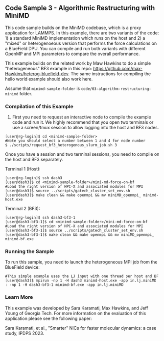## Code Sample 3 - Algorithmic Restructuring with MiniMD

This code sample builds on the MiniMD codebase, which is a proxy application for LAMMPS. In this example, there are two variants of the code: 1) a standard MiniMD implementation which runs on the host and 2) a "mixed" or heterogenoeous version that performs the force calculations on a BlueField DPU. You can compile and run both variants with different OpenMP and MPI parameters to compare the overall performance.  

This example builds on the related work by Maw Hawkins to do a simple "heterogeneous" BF3 example in this repo: <https://github.com/max-Hawkins/heterog-bluefield-dev>. The same instructions for compiling the hello world example should also work here.

Assume that `minimd-sample-folder` is `code/03-algorithm-restructuring-minimd` folder.

### Compilation of this Example

1) First you need to request an interactive node to compile the example code and run it. We highly recommend that you open two terminals or use a screen/tmux session to allow logging into the host and BF3 nodes.

```
[user@rg-login]$ cd <minimd-sample-folder>
#Note you should select a number between 1 and 4 for node number
$ ./scripts/request_bf3_heterogenous_slurm_job.sh 3
```

Once you have a session and two terminal sessions, you need to compile on the host and BF3 separately.

Terminal 1 (Host):

```
[user@rg-login]$ ssh dash3
[user@dash3]$ cd <minimd-sample-folder>/mini-md-force-on-bf
#Load the right version of HPC-X and associated modules for MPI
[user@dash3]$ source ../scripts/gatech_cluster_set_env.sh
[user@dash3]$ make clean && make openmpi && mv miniMD_openmpi_ minimd-host.exe
```

Terminal 2 (BF3):

```
[user@rg-login]$ ssh dash3-bf3-1
[user@dash3-bf3-1]$ cd <minimd-sample-folder>/mini-md-force-on-bf
#Load the right version of HPC-X and associated modules for MPI
[user@dash3-bf3-1]$ source ../scripts/gatech_cluster_set_env.sh
[user@dash3-bf3-1]$ make clean && make openmpi && mv miniMD_openmpi_ minimd-bf.exe
```

### Running the Sample

To run this sample, you need to launch the heterogeneous MPI job from the BlueField device:

```
#This simple example uses the LJ input with one thread per host and BF
[user@dash3]$ mpirun -np 1 -H dash3 minimd-host.exe -app in.lj.miniMD : -np 1 -H dash3-bf3-1 minimd-bf.exe -app in.lj.miniMD
```

### Learn More

This example was developed by Sara Karamati, Max Hawkins, and Jeff Young of Georgia Tech. For more information on the evaluation of this application please see the following paper:

Sara Karamati, et al., "Smarter" NICs for faster molecular dynamics: a case study, IPDPS 2023.
